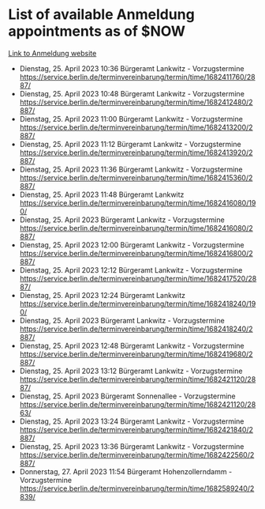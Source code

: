 # List of available Anmeldung appointments as of $NOW
[Link to Anmeldung website](https://service.berlin.de/terminvereinbarung/termin/tag.php?termin=1&anliegen[]=120686&dienstleisterlist=122210,122217,327316,122219,327312,122227,327314,122231,327346,122243,327348,122254,122252,329742,122260,329745,122262,329748,122271,327278,122273,327274,122277,327276,330436,122280,327294,122282,327290,122284,327292,122291,327270,122285,327266,122286,327264,122296,327268,150230,329760,122297,327286,122294,327284,122312,329763,122314,329775,122304,327330,122311,327334,122309,327332,317869,122281,327352,122279,329772,122283,122276,327324,122274,327326,122267,329766,122246,327318,122251,327320,122257,327322,122208,327298,122226,327300&herkunft=http%3A%2F%2Fservice.berlin.de%2Fdienstleistung%2F120686%2F)
- Dienstag, 25. April 2023 10:36 Bürgeramt Lankwitz - Vorzugstermine https://service.berlin.de/terminvereinbarung/termin/time/1682411760/2887/
- Dienstag, 25. April 2023 10:48 Bürgeramt Lankwitz - Vorzugstermine https://service.berlin.de/terminvereinbarung/termin/time/1682412480/2887/
- Dienstag, 25. April 2023 11:00 Bürgeramt Lankwitz - Vorzugstermine https://service.berlin.de/terminvereinbarung/termin/time/1682413200/2887/
- Dienstag, 25. April 2023 11:12 Bürgeramt Lankwitz - Vorzugstermine https://service.berlin.de/terminvereinbarung/termin/time/1682413920/2887/
- Dienstag, 25. April 2023 11:36 Bürgeramt Lankwitz - Vorzugstermine https://service.berlin.de/terminvereinbarung/termin/time/1682415360/2887/
- Dienstag, 25. April 2023 11:48 Bürgeramt Lankwitz https://service.berlin.de/terminvereinbarung/termin/time/1682416080/190/
- Dienstag, 25. April 2023  Bürgeramt Lankwitz - Vorzugstermine https://service.berlin.de/terminvereinbarung/termin/time/1682416080/2887/
- Dienstag, 25. April 2023 12:00 Bürgeramt Lankwitz - Vorzugstermine https://service.berlin.de/terminvereinbarung/termin/time/1682416800/2887/
- Dienstag, 25. April 2023 12:12 Bürgeramt Lankwitz - Vorzugstermine https://service.berlin.de/terminvereinbarung/termin/time/1682417520/2887/
- Dienstag, 25. April 2023 12:24 Bürgeramt Lankwitz https://service.berlin.de/terminvereinbarung/termin/time/1682418240/190/
- Dienstag, 25. April 2023  Bürgeramt Lankwitz - Vorzugstermine https://service.berlin.de/terminvereinbarung/termin/time/1682418240/2887/
- Dienstag, 25. April 2023 12:48 Bürgeramt Lankwitz - Vorzugstermine https://service.berlin.de/terminvereinbarung/termin/time/1682419680/2887/
- Dienstag, 25. April 2023 13:12 Bürgeramt Lankwitz - Vorzugstermine https://service.berlin.de/terminvereinbarung/termin/time/1682421120/2887/
- Dienstag, 25. April 2023  Bürgeramt Sonnenallee - Vorzugstermine https://service.berlin.de/terminvereinbarung/termin/time/1682421120/2863/
- Dienstag, 25. April 2023 13:24 Bürgeramt Lankwitz - Vorzugstermine https://service.berlin.de/terminvereinbarung/termin/time/1682421840/2887/
- Dienstag, 25. April 2023 13:36 Bürgeramt Lankwitz - Vorzugstermine https://service.berlin.de/terminvereinbarung/termin/time/1682422560/2887/
- Donnerstag, 27. April 2023 11:54 Bürgeramt Hohenzollerndamm - Vorzugstermine https://service.berlin.de/terminvereinbarung/termin/time/1682589240/2839/
